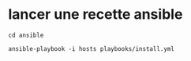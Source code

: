 # lancer une recette ansible
  
  ```
  cd ansible
  
  ansible-playbook -i hosts playbooks/install.yml
  
  ```

